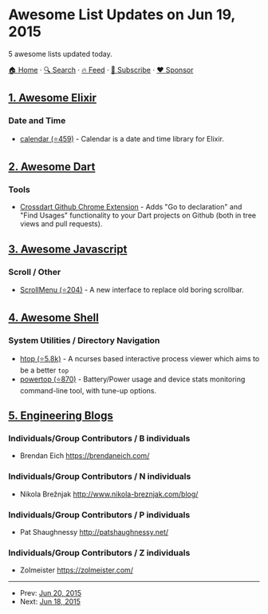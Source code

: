 # Awesome List Updates on Jun 19, 2015

5 awesome lists updated today.

[🏠 Home](/README.md) · [🔍 Search](https://www.trackawesomelist.com/search/) · [🔥 Feed](https://www.trackawesomelist.com/rss.xml) · [📮 Subscribe](https://trackawesomelist.us17.list-manage.com/subscribe?u=d2f0117aa829c83a63ec63c2f&id=36a103854c) · [❤️  Sponsor](https://github.com/sponsors/theowenyoung)



## [1. Awesome Elixir](/content/h4cc/awesome-elixir/README.md)

### Date and Time

*   [calendar (⭐459)](https://github.com/lau/calendar) - Calendar is a date and time library for Elixir.

## [2. Awesome Dart](/content/yissachar/awesome-dart/README.md)

### Tools

*   [Crossdart Github Chrome Extension](https://chrome.google.com/webstore/detail/crossdart-chrome-extensio/jmdjoliiaibifkklhipgmnciiealomhd) - Adds "Go to declaration" and "Find Usages" functionality to your Dart projects on Github (both in tree views and pull requests).

## [3. Awesome Javascript](/content/sorrycc/awesome-javascript/README.md)

### Scroll / Other

*   [ScrollMenu (⭐204)](https://github.com/s-yadav/ScrollMenu) - A new interface to replace old boring scrollbar.

## [4. Awesome Shell](/content/alebcay/awesome-shell/README.md)

### System Utilities / Directory Navigation

*   [htop (⭐5.8k)](https://github.com/hishamhm/htop) - A ncurses based interactive process viewer which aims to be a better `top`
*   [powertop (⭐870)](https://github.com/fenrus75/powertop) - Battery/Power usage and device stats monitoring command-line tool, with tune-up options.

## [5. Engineering Blogs](/content/kilimchoi/engineering-blogs/README.md)

### Individuals/Group Contributors / B individuals

*   Brendan Eich <https://brendaneich.com/>

### Individuals/Group Contributors / N individuals

*   Nikola Brežnjak <http://www.nikola-breznjak.com/blog/>

### Individuals/Group Contributors / P individuals

*   Pat Shaughnessy <http://patshaughnessy.net/>

### Individuals/Group Contributors / Z individuals

*   Zolmeister <https://zolmeister.com/>

---

- Prev: [Jun 20, 2015](/content/2015/06/20/README.md)
- Next: [Jun 18, 2015](/content/2015/06/18/README.md)